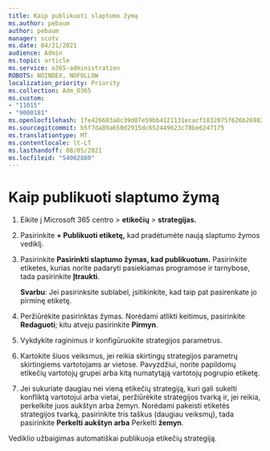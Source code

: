 ```yaml
---
title: Kaip publikuoti slaptumo žymą
ms.author: pebaum
author: pebaum
manager: scotv
ms.date: 04/21/2021
audience: Admin
ms.topic: article
ms.service: o365-administration
ROBOTS: NOINDEX, NOFOLLOW
localization_priority: Priority
ms.collection: Adm_O365
ms.custom:
- "11015"
- "9000181"
ms.openlocfilehash: 1fe426683a8c39d07e59bb4121131ecacf1832075f626b26982ec0ede3c24698
ms.sourcegitcommit: b5f7da89a650d2915dc652449623c78be6247175
ms.translationtype: MT
ms.contentlocale: lt-LT
ms.lasthandoff: 08/05/2021
ms.locfileid: "54062880"
---
```

# <a name="how-to-publish-a-sensitivity-label"></a>Kaip publikuoti slaptumo žymą

1. Eikite į Microsoft 365 centro > **etikečių**  >  **strategijas.**

1. Pasirinkite **+ Publikuoti etiketę,** kad pradėtumėte naują slaptumo žymos vediklį.

1. Pasirinkite **Pasirinkti slaptumo žymas, kad publikuotum.** Pasirinkite etiketes, kurias norite padaryti pasiekiamas programose ir tarnybose, tada pasirinkite **Įtraukti**.

    **Svarbu**: Jei pasirinksite sublabel, įsitikinkite, kad taip pat pasirenkate jo pirminę etiketę.

1. Peržiūrėkite pasirinktas žymas. Norėdami atlikti keitimus, pasirinkite **Redaguoti**; kitu atveju pasirinkite **Pirmyn**.

1. Vykdykite raginimus ir konfigūruokite strategijos parametrus.

1. Kartokite šiuos veiksmus, jei reikia skirtingų strategijos parametrų skirtingiems vartotojams ar vietose. Pavyzdžiui, norite papildomų etikečių vartotojų grupei arba kitą numatytąją vartotojų pogrupio etiketę.

1. Jei sukuriate daugiau nei vieną etikečių strategiją, kuri gali sukelti konfliktą vartotojui arba vietai, peržiūrėkite strategijos tvarką ir, jei reikia, perkelkite juos aukštyn arba žemyn. Norėdami pakeisti etiketės strategijos tvarką, pasirinkite tris taškus (daugiau veiksmų), tada pasirinkite **Perkelti aukštyn arba** Perkelti **žemyn**.

Vediklio užbaigimas automatiškai publikuoja etikečių strategiją.